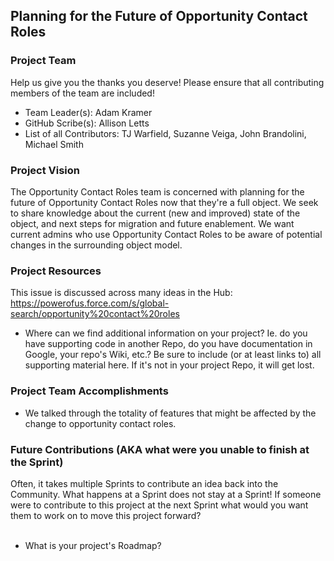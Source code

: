 ## Planning for the Future of Opportunity Contact Roles

### Project Team
Help us give you the thanks you deserve! Please ensure that all contributing members of the team are included!
* Team Leader(s): Adam Kramer
* GitHub Scribe(s): Allison Letts
* List of all Contributors: TJ Warfield, Suzanne Veiga, John Brandolini, Michael Smith

### Project Vision

The Opportunity Contact Roles team is concerned with planning for the future of Opportunity Contact Roles now that they're a full object. We seek to share knowledge about the current (new and improved) state of the object, and next steps for migration and future enablement. We want current admins who use Opportunity Contact Roles to be aware of potential changes in the surrounding object model.


### Project Resources
This issue is discussed across many ideas in the Hub: https://powerofus.force.com/s/global-search/opportunity%20contact%20roles
* Where can we find additional information on your project? Ie. do you have supporting code in another Repo, do you have documentation in Google, your repo's Wiki, etc.? Be sure to include (or at least links to) all supporting material here. If it's not in your project Repo, it will get lost.

### Project Team Accomplishments
* We talked through the totality of features that might be affected by the change to opportunity contact roles.

### Future Contributions (AKA what were you unable to finish at the Sprint)
Often, it takes multiple Sprints to contribute an idea back into the Community. What happens at a Sprint does not stay at a Sprint! If someone were to contribute to this project at the next Sprint what would you want them to work on to move this project forward?<br><br>
* What is your project's Roadmap?
